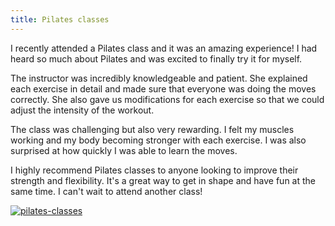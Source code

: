 ```yaml
---
title: Pilates classes
---
```


I recently attended a Pilates class and it was an amazing experience! I had heard so much about Pilates and was excited to finally try it for myself.

The instructor was incredibly knowledgeable and patient. She explained each exercise in detail and made sure that everyone was doing the moves correctly. She also gave us modifications for each exercise so that we could adjust the intensity of the workout.

The class was challenging but also very rewarding. I felt my muscles working and my body becoming stronger with each exercise. I was also surprised at how quickly I was able to learn the moves.

I highly recommend Pilates classes to anyone looking to improve their strength and flexibility. It's a great way to get in shape and have fun at the same time. I can't wait to attend another class!

[![pilates-classes](<https://dabuttonfactory.com/button.png?t=CHECK+SERVICE&f=Noto+Sans-Bold&ts=26&tc=fff&hp=45&vp=20&c=11&bgt=unicolored&bgc=4bd42f>)](<https://londonexpertfinder.com/link>)